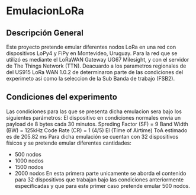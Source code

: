 # EmulacionLoRa
## Descripción General
Este proyecto pretende emular diferentes nodos LoRa en una red con dispositivos LoPy4 y FiPy en Montevideo, Uruguay. Para la red que se utilizó es mediante el LoRaWAN Gateway UG67 Milesight, y con el servidor de The Things Network (TTN). Deacuardo a los parametros regionales de del US915 LoRa WAN 1.0.2 de determinaron parte de las condiciones del experimeto asi como la seleccion de la Sub Banda de trabajo (FSB2).
## Condiciones del experimento  
 Las condiciones para las que se presenta dicha emulacion sera bajo los siguientes parámetros:
 El dispositivo en condiciones normales envia un payload de 8 bytes cada 30 minutos.
 Spreding Factor (SF) = 9
 Band Width (BW) = 125kHz
 Code Rate (CR) = 1 (4/5)
 El (Time of Airtime) ToA estimado es de 205.82 ms 
 Para dicha emulación se cuentan con 32 dispositivos físicos y se pretende emular diferentes cantidades:
 
 - 500 nodos
 - 1000 nodos
 - 1500 nodos
 - 2000 nodos
En esta primera parte unicamente se aborda el contenido para 32 dispositivos que trabajan bajo las condiciones anteriormente especificadas y que para este primer caso pretende emular 500 nodos.
